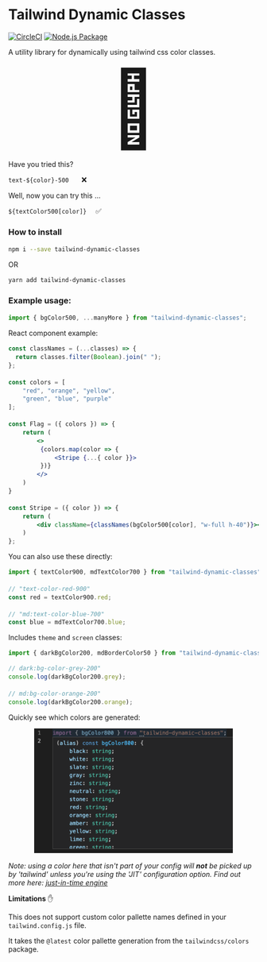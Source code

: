 # Tailwind Dynamic Classes 

[![CircleCI](https://circleci.com/gh/matt-d-webb/tailwind-dynamic-classes/tree/master.svg?style=svg)](https://circleci.com/gh/matt-d-webb/tailwind-dynamic-classes/tree/master)
[![Node.js Package](https://github.com/matt-d-webb/tailwind-dynamic-classes/actions/workflows/npm-publish.yml/badge.svg?event=registry_package)](https://github.com/matt-d-webb/tailwind-dynamic-classes/actions/workflows/npm-publish.yml)


A utility library for dynamically using tailwind css color classes.

<div align="center" style="font-size:150px;">
🌈
</div>

Have you tried this? 

`text-${color}-500   ` ❌

Well, now you can try this ...

`${textColor500[color]}  ` ✅

### How to install

```bash
npm i --save tailwind-dynamic-classes
```

OR

```bash
yarn add tailwind-dynamic-classes
```


### Example usage:


```js
import { bgColor500, ...manyMore } from "tailwind-dynamic-classes"; 
```

React component example:

```jsx
const classNames = (...classes) => {
  return classes.filter(Boolean).join(" ");
};

const colors = [
    "red", "orange", "yellow",
    "green", "blue", "purple"
];

const Flag = ({ colors }) => {
    return (
        <> 
         {colors.map(color => {
             <Stripe {...{ color }}>
         })}
        </>
    )
}

const Stripe = ({ color }) => {
    return (
        <div className={classNames(bgColor500[color], "w-full h-40")}></div>
    )
};
```

You can also use these directly:

```jsx
import { textColor900, mdTextColor700 } from "tailwind-dynamic-classes";

// "text-color-red-900"
const red = textColor900.red;

// "md:text-color-blue-700"
const blue = mdTextColor700.blue; 
```

Includes `theme` and `screen` classes:

```jsx 
import { darkBgColor200, mdBorderColor50 } from "tailwind-dynamic-classes";
```

```js
// dark:bg-color-grey-200"
console.log(darkBgColor200.grey);

// md:bg-color-orange-200"
console.log(darkBgColor200.orange);
```

Quickly see which colors are generated:

<p align="center">
  <img width="400px" src="assets/color-types.png" />
</p>

_Note: using a color here that isn't part of your config will **not** be picked up by 'tailwind' unless you're using the 'JIT' configuration option. Find out more here: [just-in-time engine](https://tailwindcss.com/docs/upgrade-guide#migrating-to-the-jit-engine)_

**Limitations** ✋ 

This does not support custom color pallette names defined in your `tailwind.config.js` file.

It takes the `@latest` color pallette generation from the `tailwindcss/colors` package.

